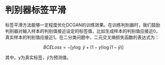 # 判别器标签平滑

标签平滑方法能够一定程度优化DCGAN的训练效果。在训练判别器时，我们鼓励判别器对输入样本的判别值接近设定的标签值，比如生成样本的判别值应接近0，真实样本的判别值应接近1。在二分类问题中，二元交叉熵损失函数的表达式为：

$$
BCELoss=-[y \log \ \hat y + (1-y) \log(1- \hat y)] \tag {4-13}
$$

其中，y为真实标签，$\hat y$为预测值。

